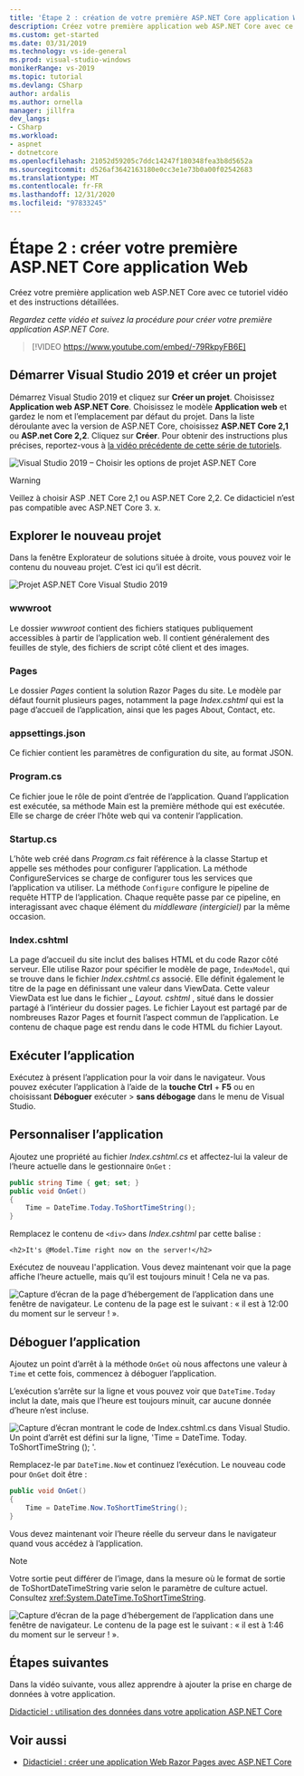 ```yaml
---
title: 'Étape 2 : création de votre première ASP.NET Core application Web'
description: Créez votre première application web ASP.NET Core avec ce tutoriel vidéo et des instructions détaillées.
ms.custom: get-started
ms.date: 03/31/2019
ms.technology: vs-ide-general
ms.prod: visual-studio-windows
monikerRange: vs-2019
ms.topic: tutorial
ms.devlang: CSharp
author: ardalis
ms.author: ornella
manager: jillfra
dev_langs:
- CSharp
ms.workload:
- aspnet
- dotnetcore
ms.openlocfilehash: 21052d59205c7ddc14247f180348fea3b8d5652a
ms.sourcegitcommit: d526af3642163180e0cc3e1e73b0a00f02542683
ms.translationtype: MT
ms.contentlocale: fr-FR
ms.lasthandoff: 12/31/2020
ms.locfileid: "97833245"
---
```

# <a name="step-2-create-your-first-aspnet-core-web-app"></a>Étape 2 : créer votre première ASP.NET Core application Web

Créez votre première application web ASP.NET Core avec ce tutoriel vidéo et des instructions détaillées.

_Regardez cette vidéo et suivez la procédure pour créer votre première application ASP.NET Core._

> [!VIDEO https://www.youtube.com/embed/-79RkpyFB6E]

## <a name="start-visual-studio-2019-and-create-a-new-project"></a>Démarrer Visual Studio 2019 et créer un projet

Démarrez Visual Studio 2019 et cliquez sur **Créer un projet**. Choisissez **Application web ASP.NET Core**. Choisissez le modèle **Application web** et gardez le nom et l’emplacement par défaut du projet. Dans la liste déroulante avec la version de ASP.NET Core, choisissez **ASP.NET Core 2,1** ou **ASP.net Core 2,2**. Cliquez sur **Créer**. Pour obtenir des instructions plus précises, reportez-vous à [la vidéo précédente de cette série de tutoriels](tutorial-aspnet-core-ef-step-01.md).

![Visual Studio 2019 – Choisir les options de projet ASP.NET Core](media/vs-2019/vs2019-choose-aspnetcore-project.png)

> [!WARNING]
> Veillez à choisir ASP .NET Core 2,1 ou ASP.NET Core 2,2. Ce didacticiel n’est pas compatible avec ASP.NET Core 3. x.

## <a name="explore-the-new-project"></a>Explorer le nouveau projet

Dans la fenêtre Explorateur de solutions située à droite, vous pouvez voir le contenu du nouveau projet. C’est ici qu’il est décrit.

![Projet ASP.NET Core Visual Studio 2019](media/vs-2019/vs2019-solution-explorer.png)

### <a name="wwwroot"></a>wwwroot

Le dossier *wwwroot* contient des fichiers statiques publiquement accessibles à partir de l’application web. Il contient généralement des feuilles de style, des fichiers de script côté client et des images.

### <a name="pages"></a>Pages

Le dossier *Pages* contient la solution Razor Pages du site. Le modèle par défaut fournit plusieurs pages, notamment la page *Index.cshtml* qui est la page d’accueil de l’application, ainsi que les pages About, Contact, etc.

### <a name="appsettingsjson"></a>appsettings.json

Ce fichier contient les paramètres de configuration du site, au format JSON.

### <a name="programcs"></a>Program.cs

Ce fichier joue le rôle de point d’entrée de l’application. Quand l’application est exécutée, sa méthode Main est la première méthode qui est exécutée. Elle se charge de créer l’hôte web qui va contenir l’application.

### <a name="startupcs"></a>Startup.cs

L’hôte web créé dans *Program.cs* fait référence à la classe Startup et appelle ses méthodes pour configurer l’application. La méthode ConfigureServices se charge de configurer tous les services que l’application va utiliser. La méthode `Configure` configure le pipeline de requête HTTP de l’application. Chaque requête passe par ce pipeline, en interagissant avec chaque élément du *middleware (intergiciel)* par la même occasion.

### <a name="indexcshtml"></a>Index.cshtml

La page d’accueil du site inclut des balises HTML et du code Razor côté serveur. Elle utilise Razor pour spécifier le modèle de page, `IndexModel`, qui se trouve dans le fichier *Index.cshtml.cs* associé. Elle définit également le titre de la page en définissant une valeur dans ViewData. Cette valeur ViewData est lue dans le fichier *\_ Layout. cshtml* , situé dans le dossier partagé à l’intérieur du dossier pages. Le fichier Layout est partagé par de nombreuses Razor Pages et fournit l’aspect commun de l’application. Le contenu de chaque page est rendu dans le code HTML du fichier Layout.

## <a name="run-the-application"></a>Exécuter l’application

Exécutez à présent l’application pour la voir dans le navigateur. Vous pouvez exécuter l’application à l’aide de la **touche Ctrl** + **F5** ou en choisissant **Déboguer** exécuter  >  **sans débogage** dans le menu de Visual Studio.

## <a name="customize-the-application"></a>Personnaliser l’application

Ajoutez une propriété au fichier *Index.cshtml.cs* et affectez-lui la valeur de l’heure actuelle dans le gestionnaire `OnGet` :

```csharp
public string Time { get; set; }
public void OnGet()
{
    Time = DateTime.Today.ToShortTimeString();
}
```

Remplacez le contenu de `<div>` dans *Index.cshtml* par cette balise :

```cshtml
<h2>It's @Model.Time right now on the server!</h2>
```

Exécutez de nouveau l'application. Vous devez maintenant voir que la page affiche l’heure actuelle, mais qu’il est toujours minuit ! Cela ne va pas.

![Capture d’écran de la page d’hébergement de l’application dans une fenêtre de navigateur. Le contenu de la page est le suivant : « il est à 12:00 du moment sur le serveur ! ».](media/vs-2019/vs2019-app-in-browser.png)

## <a name="debug-the-application"></a>Déboguer l’application

Ajoutez un point d’arrêt à la méthode `OnGet` où nous affectons une valeur à `Time` et cette fois, commencez à déboguer l’application.

L’exécution s’arrête sur la ligne et vous pouvez voir que `DateTime.Today` inclut la date, mais que l’heure est toujours minuit, car aucune donnée d’heure n’est incluse.

![Capture d’écran montrant le code de Index.cshtml.cs dans Visual Studio. Un point d’arrêt est défini sur la ligne, 'Time = DateTime. Today. ToShortTimeString (); '.](media/vs-2019/vs2019-breakpoint.png)

Remplacez-le par `DateTime.Now` et continuez l’exécution. Le nouveau code pour `OnGet` doit être :

```csharp
public void OnGet()
{
    Time = DateTime.Now.ToShortTimeString();
}
```

Vous devez maintenant voir l’heure réelle du serveur dans le navigateur quand vous accédez à l’application.

> [!NOTE]
> Votre sortie peut différer de l’image, dans la mesure où le format de sortie de ToShortDateTimeString varie selon le paramètre de culture actuel. Consultez <xref:System.DateTime.ToShortTimeString>.

![Capture d’écran de la page d’hébergement de l’application dans une fenêtre de navigateur. Le contenu de la page est le suivant : « il est à 1:46 du moment sur le serveur ! ».](media/vs-2019/vs2019-app-fixed-in-browser.png)

## <a name="next-steps"></a>Étapes suivantes

Dans la vidéo suivante, vous allez apprendre à ajouter la prise en charge de données à votre application.

[Didacticiel : utilisation des données dans votre application ASP.NET Core](tutorial-aspnet-core-ef-step-03.md)

## <a name="see-also"></a>Voir aussi

- [Didacticiel : créer une application Web Razor Pages avec ASP.NET Core](/aspnet/core/tutorials/razor-pages/?view=aspnetcore-2.1&preserve-view=true)
